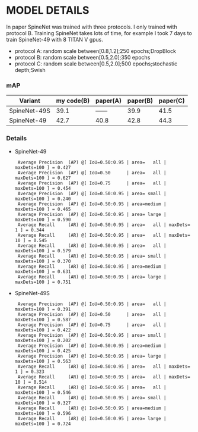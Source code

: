 # MODEL DETAILS
In paper SpineNet was trained with three protocols. I only trained with protocol B. Training SpineNet takes lots of time, for example I took 7 days to train SpineNet-49 with 8 TITAN V gpus.

- protocol  A: random scale between[0.8,1.2];250 epochs;DropBlock
- protocol  B: random scale between[0.5,2.0];350 epochs
- protocol  C: random scale between[0.5,2.0];500 epochs;stochastic depth;Swish

### mAP

| Variant      | my code(B) | paper(A) | paper(B) | paper(C) |
| ------------ | ---------- | -------- | -------- | -------- |
| SpineNet-49S | 39.1       | ——       | 39.9     | 41.5     |
| SpineNet-49  | 42.7       | 40.8     | 42.8     | 44.3     |

### Details

- SpineNet-49
    ```
     Average Precision  (AP) @[ IoU=0.50:0.95 | area=   all | maxDets=100 ] = 0.427
     Average Precision  (AP) @[ IoU=0.50      | area=   all | maxDets=100 ] = 0.627
     Average Precision  (AP) @[ IoU=0.75      | area=   all | maxDets=100 ] = 0.454
     Average Precision  (AP) @[ IoU=0.50:0.95 | area= small | maxDets=100 ] = 0.240
     Average Precision  (AP) @[ IoU=0.50:0.95 | area=medium | maxDets=100 ] = 0.465
     Average Precision  (AP) @[ IoU=0.50:0.95 | area= large | maxDets=100 ] = 0.590
     Average Recall     (AR) @[ IoU=0.50:0.95 | area=   all | maxDets=  1 ] = 0.344
     Average Recall     (AR) @[ IoU=0.50:0.95 | area=   all | maxDets= 10 ] = 0.545
     Average Recall     (AR) @[ IoU=0.50:0.95 | area=   all | maxDets=100 ] = 0.579
     Average Recall     (AR) @[ IoU=0.50:0.95 | area= small | maxDets=100 ] = 0.370
     Average Recall     (AR) @[ IoU=0.50:0.95 | area=medium | maxDets=100 ] = 0.631
     Average Recall     (AR) @[ IoU=0.50:0.95 | area= large | maxDets=100 ] = 0.751
    ```
- SpineNet-49S
    ```
     Average Precision  (AP) @[ IoU=0.50:0.95 | area=   all | maxDets=100 ] = 0.391
     Average Precision  (AP) @[ IoU=0.50      | area=   all | maxDets=100 ] = 0.587
     Average Precision  (AP) @[ IoU=0.75      | area=   all | maxDets=100 ] = 0.422
     Average Precision  (AP) @[ IoU=0.50:0.95 | area= small | maxDets=100 ] = 0.202
     Average Precision  (AP) @[ IoU=0.50:0.95 | area=medium | maxDets=100 ] = 0.425
     Average Precision  (AP) @[ IoU=0.50:0.95 | area= large | maxDets=100 ] = 0.563
     Average Recall     (AR) @[ IoU=0.50:0.95 | area=   all | maxDets=  1 ] = 0.323
     Average Recall     (AR) @[ IoU=0.50:0.95 | area=   all | maxDets= 10 ] = 0.514
     Average Recall     (AR) @[ IoU=0.50:0.95 | area=   all | maxDets=100 ] = 0.546
     Average Recall     (AR) @[ IoU=0.50:0.95 | area= small | maxDets=100 ] = 0.327
     Average Recall     (AR) @[ IoU=0.50:0.95 | area=medium | maxDets=100 ] = 0.596
     Average Recall     (AR) @[ IoU=0.50:0.95 | area= large | maxDets=100 ] = 0.724
    ```




